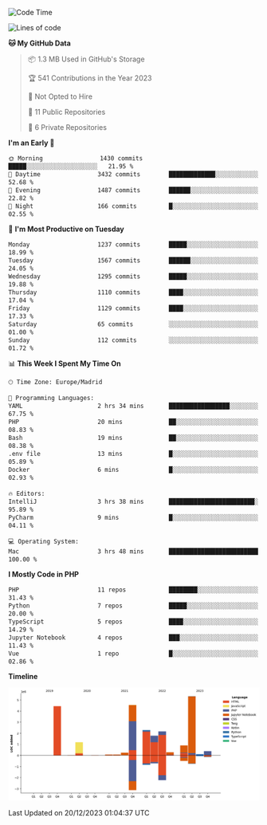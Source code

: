 <!--START_SECTION:waka-->
![Code Time](http://img.shields.io/badge/Code%20Time-3%20hrs%2048%20mins-blue)

![Lines of code](https://img.shields.io/badge/From%20Hello%20World%20I%27ve%20Written-23.7%20million%20lines%20of%20code-blue)

**🐱 My GitHub Data** 

> 📦 1.3 MB Used in GitHub's Storage 
 > 
> 🏆 541 Contributions in the Year 2023
 > 
> 🚫 Not Opted to Hire
 > 
> 📜 11 Public Repositories 
 > 
> 🔑 6 Private Repositories 
 > 
**I'm an Early 🐤** 

```text
🌞 Morning                1430 commits        █████░░░░░░░░░░░░░░░░░░░░   21.95 % 
🌆 Daytime                3432 commits        █████████████░░░░░░░░░░░░   52.68 % 
🌃 Evening                1487 commits        ██████░░░░░░░░░░░░░░░░░░░   22.82 % 
🌙 Night                  166 commits         █░░░░░░░░░░░░░░░░░░░░░░░░   02.55 % 
```
📅 **I'm Most Productive on Tuesday** 

```text
Monday                   1237 commits        █████░░░░░░░░░░░░░░░░░░░░   18.99 % 
Tuesday                  1567 commits        ██████░░░░░░░░░░░░░░░░░░░   24.05 % 
Wednesday                1295 commits        █████░░░░░░░░░░░░░░░░░░░░   19.88 % 
Thursday                 1110 commits        ████░░░░░░░░░░░░░░░░░░░░░   17.04 % 
Friday                   1129 commits        ████░░░░░░░░░░░░░░░░░░░░░   17.33 % 
Saturday                 65 commits          ░░░░░░░░░░░░░░░░░░░░░░░░░   01.00 % 
Sunday                   112 commits         ░░░░░░░░░░░░░░░░░░░░░░░░░   01.72 % 
```


📊 **This Week I Spent My Time On** 

```text
🕑︎ Time Zone: Europe/Madrid

💬 Programming Languages: 
YAML                     2 hrs 34 mins       █████████████████░░░░░░░░   67.75 % 
PHP                      20 mins             ██░░░░░░░░░░░░░░░░░░░░░░░   08.83 % 
Bash                     19 mins             ██░░░░░░░░░░░░░░░░░░░░░░░   08.38 % 
.env file                13 mins             █░░░░░░░░░░░░░░░░░░░░░░░░   05.89 % 
Docker                   6 mins              █░░░░░░░░░░░░░░░░░░░░░░░░   02.93 % 

🔥 Editors: 
IntelliJ                 3 hrs 38 mins       ████████████████████████░   95.89 % 
PyCharm                  9 mins              █░░░░░░░░░░░░░░░░░░░░░░░░   04.11 % 

💻 Operating System: 
Mac                      3 hrs 48 mins       █████████████████████████   100.00 % 
```

**I Mostly Code in PHP** 

```text
PHP                      11 repos            ████████░░░░░░░░░░░░░░░░░   31.43 % 
Python                   7 repos             █████░░░░░░░░░░░░░░░░░░░░   20.00 % 
TypeScript               5 repos             ████░░░░░░░░░░░░░░░░░░░░░   14.29 % 
Jupyter Notebook         4 repos             ███░░░░░░░░░░░░░░░░░░░░░░   11.43 % 
Vue                      1 repo              █░░░░░░░░░░░░░░░░░░░░░░░░   02.86 % 
```



**Timeline**

![Lines of Code chart](https://raw.githubusercontent.com/danisoronellas/danisoronellas/main/assets/bar_graph.png)


 Last Updated on 20/12/2023 01:04:37 UTC
<!--END_SECTION:waka-->
